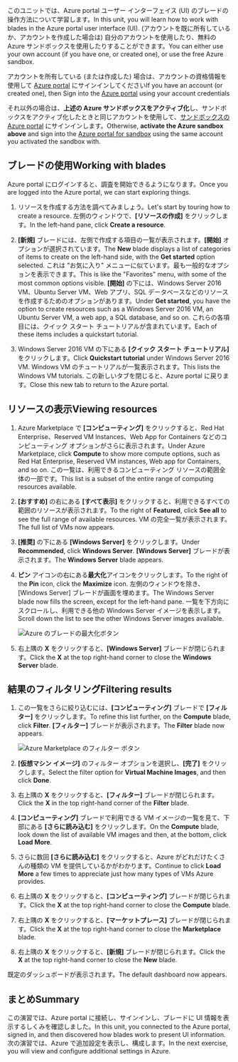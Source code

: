 <span data-ttu-id="34690-101">このユニットでは、Azure portal ユーザー インターフェイス (UI) のブレードの操作方法について学習します。</span><span class="sxs-lookup"><span data-stu-id="34690-101">In this unit, you will learn how to work with blades in the Azure portal user interface (UI).</span></span> <span data-ttu-id="34690-102">(アカウントを既に所有しているか、アカウントを作成した場合は) 自分のアカウントを使用したり、無料の Azure サンドボックスを使用したりすることができます。</span><span class="sxs-lookup"><span data-stu-id="34690-102">You can either use your own account (if you have one, or created one), or use the free Azure sandbox.</span></span>

<span data-ttu-id="34690-103">アカウントを所有している (または作成した) 場合は、アカウントの資格情報を使用して [Azure portal](https://portal.azure.com?azure-portal=true) にサインインしてください</span><span class="sxs-lookup"><span data-stu-id="34690-103">If you have an account (or created one), then Sign into the [Azure portal](https://portal.azure.com?azure-portal=true) using your account credentials</span></span>

<span data-ttu-id="34690-104">それ以外の場合は、**上述の Azure サンドボックスをアクティブ化**し、サンドボックスをアクティブ化したときと同じアカウントを使用して、[サンドボックスの Azure portal](https://portal.azure.com/learn.docs.microsoft.com?azure-portal=true) にサインインします。</span><span class="sxs-lookup"><span data-stu-id="34690-104">Otherwise, **activate the Azure sandbox above** and sign into the [Azure portal for sandbox](https://portal.azure.com/learn.docs.microsoft.com?azure-portal=true) using the same account you activated the sandbox with.</span></span>

## <a name="working-with-blades"></a><span data-ttu-id="34690-105">ブレードの使用</span><span class="sxs-lookup"><span data-stu-id="34690-105">Working with blades</span></span>

<span data-ttu-id="34690-106">Azure portal にログインすると、調査を開始できるようになります。</span><span class="sxs-lookup"><span data-stu-id="34690-106">Once you are logged into the Azure portal, we can start exploring things.</span></span>

1. <span data-ttu-id="34690-107">リソースを作成する方法を調べてみましょう。</span><span class="sxs-lookup"><span data-stu-id="34690-107">Let's start by touring how to create a resource.</span></span> <span data-ttu-id="34690-108">左側のウィンドウで、**[リソースの作成]** をクリックします。</span><span class="sxs-lookup"><span data-stu-id="34690-108">In the left-hand pane, click **Create a resource**.</span></span>

1. <span data-ttu-id="34690-109">**[新規]** ブレードには、左側で作成する項目の一覧が表示されます。**[開始]** オプションが選択されています。</span><span class="sxs-lookup"><span data-stu-id="34690-109">The **New** blade displays a list of categories of items to create on the left-hand side, with the **Get started** option selected.</span></span> <span data-ttu-id="34690-110">これは "お気に入り" メニューに似ています。最も一般的なオプションを表示できます。</span><span class="sxs-lookup"><span data-stu-id="34690-110">This is like the "Favorites" menu, with some of the most common options visible.</span></span> <span data-ttu-id="34690-111">**[開始]** の下には、Windows Server 2016 VM、Ubuntu Server VM、Web アプリ、SQL データベースなどのリソースを作成するためのオプションがあります。</span><span class="sxs-lookup"><span data-stu-id="34690-111">Under **Get started**, you have the option to create resources such as a Windows Server 2016 VM, an Ubuntu Server VM, a web app, a SQL database, and so on.</span></span> <span data-ttu-id="34690-112">これらの各項目には、クイック スタート チュートリアルが含まれています。</span><span class="sxs-lookup"><span data-stu-id="34690-112">Each of these items includes a quickstart tutorial.</span></span>

1. <span data-ttu-id="34690-113">Windows Server 2016 VM の下にある **[クイック スタート チュートリアル]** をクリックします。</span><span class="sxs-lookup"><span data-stu-id="34690-113">Click **Quickstart tutorial** under Windows Server 2016 VM.</span></span> <span data-ttu-id="34690-114">Windows VM のチュートリアルが一覧表示されます。</span><span class="sxs-lookup"><span data-stu-id="34690-114">This lists the Windows VM tutorials.</span></span> <span data-ttu-id="34690-115">この新しいタブを閉じると、Azure portal に戻ります。</span><span class="sxs-lookup"><span data-stu-id="34690-115">Close this new tab to return to the Azure portal.</span></span>

## <a name="viewing-resources"></a><span data-ttu-id="34690-116">リソースの表示</span><span class="sxs-lookup"><span data-stu-id="34690-116">Viewing resources</span></span>

1. <span data-ttu-id="34690-117">Azure Marketplace で **[コンピューティング]** をクリックすると、Red Hat Enterprise、Reserved VM Instances、Web App for Containers などのコンピューティング オプションがさらに表示されます。</span><span class="sxs-lookup"><span data-stu-id="34690-117">Under Azure Marketplace, click **Compute** to show more compute options, such as Red Hat Enterprise, Reserved VM instances, Web app for Containers, and so on.</span></span> <span data-ttu-id="34690-118">この一覧は、利用できるコンピューティング リソースの範囲全体の一部です。</span><span class="sxs-lookup"><span data-stu-id="34690-118">This list is a subset of the entire range of computing resources available.</span></span>

2. <span data-ttu-id="34690-119">**[おすすめ]** の右にある **[すべて表示]** をクリックすると、利用できるすべての範囲のリソースが表示されます。</span><span class="sxs-lookup"><span data-stu-id="34690-119">To the right of **Featured**, click **See all** to see the full range of available resources.</span></span> <span data-ttu-id="34690-120">VM の完全一覧が表示されます。</span><span class="sxs-lookup"><span data-stu-id="34690-120">The full list of VMs now appears.</span></span>

3. <span data-ttu-id="34690-121">**[推奨]** の下にある **[Windows Server]** をクリックします。</span><span class="sxs-lookup"><span data-stu-id="34690-121">Under **Recommended**, click **Windows Server**.</span></span> <span data-ttu-id="34690-122">**[Windows Server]** ブレードが表示されます。</span><span class="sxs-lookup"><span data-stu-id="34690-122">The **Windows Server** blade appears.</span></span>

4. <span data-ttu-id="34690-123">**ピン** アイコンの右にある**最大化**アイコンをクリックします。</span><span class="sxs-lookup"><span data-stu-id="34690-123">To the right of the **Pin** icon, click the **Maximize** icon.</span></span> <span data-ttu-id="34690-124">左側のウィンドウを除き、[Windows Server] ブレードが画面を埋めます。</span><span class="sxs-lookup"><span data-stu-id="34690-124">The Windows Server blade now fills the screen, except for the left-hand pane.</span></span> <span data-ttu-id="34690-125">一覧を下方向にスクロールし、利用できる他の Windows Server イメージを表示します。</span><span class="sxs-lookup"><span data-stu-id="34690-125">Scroll down the list to see the other Windows Server images available.</span></span>

    ![Azure のブレードの最大化ボタン](../media/6-maximize-button.png)

5. <span data-ttu-id="34690-127">右上隅の **X** をクリックすると、**[Windows Server]** ブレードが閉じられます。</span><span class="sxs-lookup"><span data-stu-id="34690-127">Click the **X** at the top right-hand corner to close the **Windows Server** blade.</span></span>

## <a name="filtering-results"></a><span data-ttu-id="34690-128">結果のフィルタリング</span><span class="sxs-lookup"><span data-stu-id="34690-128">Filtering results</span></span>

1. <span data-ttu-id="34690-129">この一覧をさらに絞り込むには、**[コンピューティング]** ブレードで **[フィルター]** をクリックします。</span><span class="sxs-lookup"><span data-stu-id="34690-129">To refine this list further, on the **Compute** blade, click **Filter**.</span></span> <span data-ttu-id="34690-130">**[フィルター]** ブレードが表示されます。</span><span class="sxs-lookup"><span data-stu-id="34690-130">The **Filter** blade now appears.</span></span>

    ![Azure Marketplace のフィルター ボタン](../media/6-filter.png)

2. <span data-ttu-id="34690-132">**[仮想マシン イメージ]** のフィルター オプションを選択し、**[完了]** をクリックします。</span><span class="sxs-lookup"><span data-stu-id="34690-132">Select the filter option for **Virtual Machine Images**, and then click **Done**.</span></span>

3. <span data-ttu-id="34690-133">右上隅の **X** をクリックすると、**[フィルター]** ブレードが閉じられます。</span><span class="sxs-lookup"><span data-stu-id="34690-133">Click the **X** in the top right-hand corner of the **Filter** blade.</span></span>

1. <span data-ttu-id="34690-134">**[コンピューティング]** ブレードで利用できる VM イメージの一覧を見て、下部にある **[さらに読み込む]** をクリックします。</span><span class="sxs-lookup"><span data-stu-id="34690-134">On the **Compute** blade, look down the list of available VM images and then, at the bottom, click **Load More**.</span></span>

1. <span data-ttu-id="34690-135">さらに数回 **[さらに読み込む]** をクリックすると、Azure がどれだけたくさんの種類の VM を提供しているかがわかります。</span><span class="sxs-lookup"><span data-stu-id="34690-135">Continue to click **Load More** a few times to appreciate just how many types of VMs Azure provides.</span></span>

1. <span data-ttu-id="34690-136">右上隅の **X** をクリックすると、**[コンピューティング]** ブレードが閉じられます。</span><span class="sxs-lookup"><span data-stu-id="34690-136">Click the **X** at the top right-hand corner to close the **Compute** blade.</span></span>

1. <span data-ttu-id="34690-137">右上隅の **X** をクリックすると、**[マーケットプレース]** ブレードが閉じられます。</span><span class="sxs-lookup"><span data-stu-id="34690-137">Click the **X** at the top right-hand corner to close the **Marketplace** blade.</span></span>

1. <span data-ttu-id="34690-138">右上隅の **X** をクリックすると、**[新規]** ブレードが閉じられます。</span><span class="sxs-lookup"><span data-stu-id="34690-138">Click the **X** at the top right-hand corner to close the **New** blade.</span></span>

<span data-ttu-id="34690-139">既定のダッシュボードが表示されます。</span><span class="sxs-lookup"><span data-stu-id="34690-139">The default dashboard now appears.</span></span>

## <a name="summary"></a><span data-ttu-id="34690-140">まとめ</span><span class="sxs-lookup"><span data-stu-id="34690-140">Summary</span></span>

<span data-ttu-id="34690-141">この演習では、Azure portal に接続し、サインインし、ブレードに UI 情報を表示するしくみを確認しました。</span><span class="sxs-lookup"><span data-stu-id="34690-141">In this unit, you connected to the Azure portal, signed in, and then discovered how blades work to present UI information.</span></span> <span data-ttu-id="34690-142">次の演習では、Azure で追加設定を表示し、構成します。</span><span class="sxs-lookup"><span data-stu-id="34690-142">In the next exercise, you will view and configure additional settings in Azure.</span></span>
